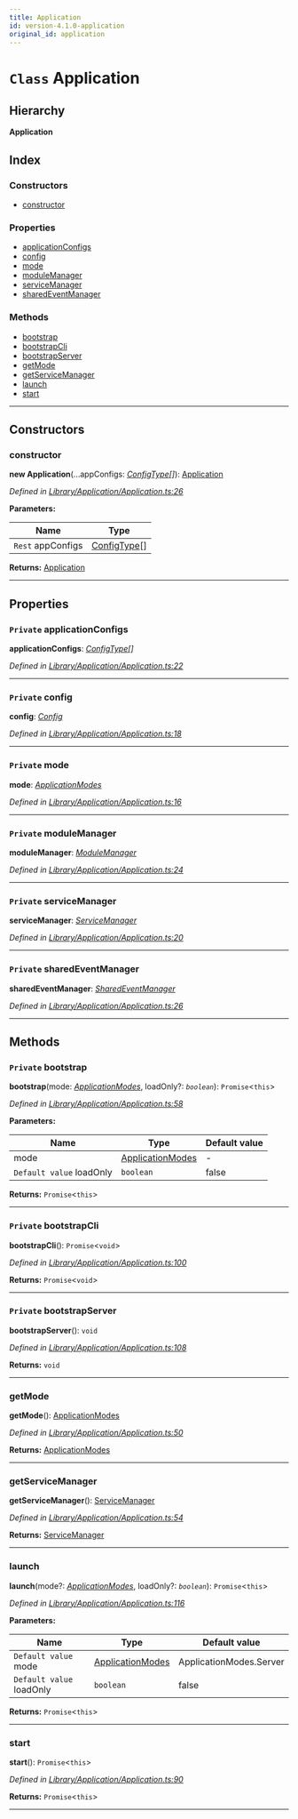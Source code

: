 ```yaml
---
title: Application
id: version-4.1.0-application
original_id: application
---
```


# `Class` Application

## Hierarchy

**Application**

## Index

### Constructors

* [constructor](application#constructor)

### Properties

* [applicationConfigs](application#applicationconfigs)
* [config](application#config)
* [mode](application#mode)
* [moduleManager](application#modulemanager)
* [serviceManager](application#servicemanager)
* [sharedEventManager](application#sharedeventmanager)

### Methods

* [bootstrap](application#bootstrap)
* [bootstrapCli](application#bootstrapcli)
* [bootstrapServer](application#bootstrapserver)
* [getMode](application#getmode)
* [getServiceManager](application#getservicemanager)
* [launch](application#launch)
* [start](application#start)

---

## Constructors

<a id="constructor"></a>

###  constructor

**new Application**(...appConfigs: *[ConfigType](../modules/configinterface#configtype)[]*): [Application](application)

*Defined in [Library/Application/Application.ts:26](https://github.com/SpoonX/stix/blob/00e7e6e/src/Library/Application/Application.ts#L26)*

**Parameters:**

| Name | Type |
| ------ | ------ |
| `Rest` appConfigs | [ConfigType](../modules/configinterface#configtype)[] |

**Returns:** [Application](application)

___

## Properties

<a id="applicationconfigs"></a>

### `Private` applicationConfigs

**applicationConfigs**: *[ConfigType](../modules/configinterface#configtype)[]*

*Defined in [Library/Application/Application.ts:22](https://github.com/SpoonX/stix/blob/00e7e6e/src/Library/Application/Application.ts#L22)*

___
<a id="config"></a>

### `Private` config

**config**: *[Config](config)*

*Defined in [Library/Application/Application.ts:18](https://github.com/SpoonX/stix/blob/00e7e6e/src/Library/Application/Application.ts#L18)*

___
<a id="mode"></a>

### `Private` mode

**mode**: *[ApplicationModes](../enums/applicationmodes)*

*Defined in [Library/Application/Application.ts:16](https://github.com/SpoonX/stix/blob/00e7e6e/src/Library/Application/Application.ts#L16)*

___
<a id="modulemanager"></a>

### `Private` moduleManager

**moduleManager**: *[ModuleManager](modulemanager)*

*Defined in [Library/Application/Application.ts:24](https://github.com/SpoonX/stix/blob/00e7e6e/src/Library/Application/Application.ts#L24)*

___
<a id="servicemanager"></a>

### `Private` serviceManager

**serviceManager**: *[ServiceManager](servicemanager)*

*Defined in [Library/Application/Application.ts:20](https://github.com/SpoonX/stix/blob/00e7e6e/src/Library/Application/Application.ts#L20)*

___
<a id="sharedeventmanager"></a>

### `Private` sharedEventManager

**sharedEventManager**: *[SharedEventManager](sharedeventmanager)*

*Defined in [Library/Application/Application.ts:26](https://github.com/SpoonX/stix/blob/00e7e6e/src/Library/Application/Application.ts#L26)*

___

## Methods

<a id="bootstrap"></a>

### `Private` bootstrap

**bootstrap**(mode: *[ApplicationModes](../enums/applicationmodes)*, loadOnly?: *`boolean`*): `Promise`<`this`>

*Defined in [Library/Application/Application.ts:58](https://github.com/SpoonX/stix/blob/00e7e6e/src/Library/Application/Application.ts#L58)*

**Parameters:**

| Name | Type | Default value |
| ------ | ------ | ------ |
| mode | [ApplicationModes](../enums/applicationmodes) | - |
| `Default value` loadOnly | `boolean` | false |

**Returns:** `Promise`<`this`>

___
<a id="bootstrapcli"></a>

### `Private` bootstrapCli

**bootstrapCli**(): `Promise`<`void`>

*Defined in [Library/Application/Application.ts:100](https://github.com/SpoonX/stix/blob/00e7e6e/src/Library/Application/Application.ts#L100)*

**Returns:** `Promise`<`void`>

___
<a id="bootstrapserver"></a>

### `Private` bootstrapServer

**bootstrapServer**(): `void`

*Defined in [Library/Application/Application.ts:108](https://github.com/SpoonX/stix/blob/00e7e6e/src/Library/Application/Application.ts#L108)*

**Returns:** `void`

___
<a id="getmode"></a>

###  getMode

**getMode**(): [ApplicationModes](../enums/applicationmodes)

*Defined in [Library/Application/Application.ts:50](https://github.com/SpoonX/stix/blob/00e7e6e/src/Library/Application/Application.ts#L50)*

**Returns:** [ApplicationModes](../enums/applicationmodes)

___
<a id="getservicemanager"></a>

###  getServiceManager

**getServiceManager**(): [ServiceManager](servicemanager)

*Defined in [Library/Application/Application.ts:54](https://github.com/SpoonX/stix/blob/00e7e6e/src/Library/Application/Application.ts#L54)*

**Returns:** [ServiceManager](servicemanager)

___
<a id="launch"></a>

###  launch

**launch**(mode?: *[ApplicationModes](../enums/applicationmodes)*, loadOnly?: *`boolean`*): `Promise`<`this`>

*Defined in [Library/Application/Application.ts:116](https://github.com/SpoonX/stix/blob/00e7e6e/src/Library/Application/Application.ts#L116)*

**Parameters:**

| Name | Type | Default value |
| ------ | ------ | ------ |
| `Default value` mode | [ApplicationModes](../enums/applicationmodes) |  ApplicationModes.Server |
| `Default value` loadOnly | `boolean` | false |

**Returns:** `Promise`<`this`>

___
<a id="start"></a>

###  start

**start**(): `Promise`<`this`>

*Defined in [Library/Application/Application.ts:90](https://github.com/SpoonX/stix/blob/00e7e6e/src/Library/Application/Application.ts#L90)*

**Returns:** `Promise`<`this`>

___

